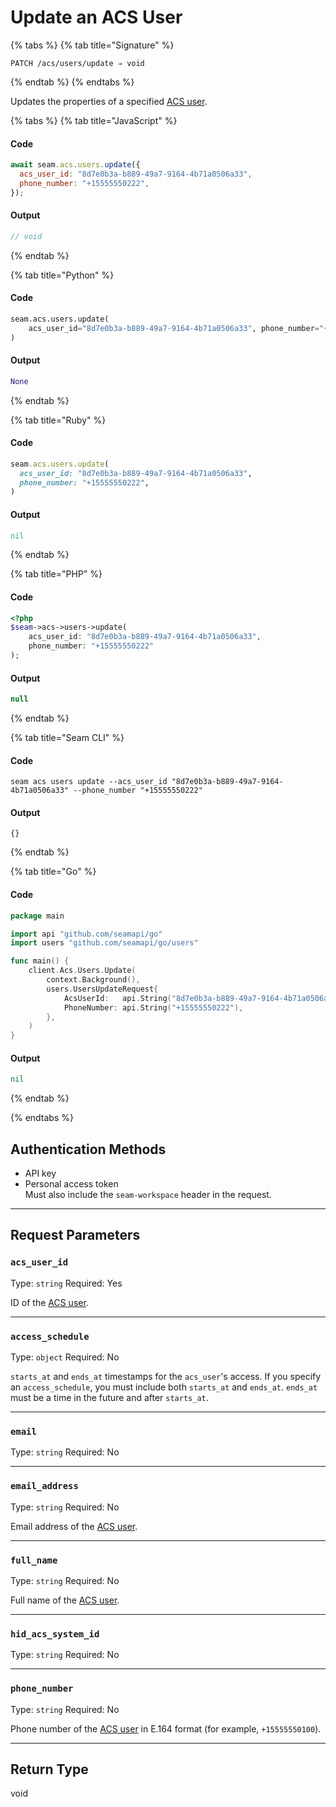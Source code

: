 # Update an ACS User

{% tabs %}
{% tab title="Signature" %}
```
PATCH /acs/users/update ⇒ void
```
{% endtab %}
{% endtabs %}

Updates the properties of a specified [ACS user](https://docs.seam.co/latest/capability-guides/access-systems/user-management).

{% tabs %}
{% tab title="JavaScript" %}
#### Code

```javascript
await seam.acs.users.update({
  acs_user_id: "8d7e0b3a-b889-49a7-9164-4b71a0506a33",
  phone_number: "+15555550222",
});
```

#### Output

```javascript
// void
```
{% endtab %}

{% tab title="Python" %}
#### Code

```python
seam.acs.users.update(
    acs_user_id="8d7e0b3a-b889-49a7-9164-4b71a0506a33", phone_number="+15555550222"
)
```

#### Output

```python
None
```
{% endtab %}

{% tab title="Ruby" %}
#### Code

```ruby
seam.acs.users.update(
  acs_user_id: "8d7e0b3a-b889-49a7-9164-4b71a0506a33",
  phone_number: "+15555550222",
)
```

#### Output

```ruby
nil
```
{% endtab %}

{% tab title="PHP" %}
#### Code

```php
<?php
$seam->acs->users->update(
    acs_user_id: "8d7e0b3a-b889-49a7-9164-4b71a0506a33",
    phone_number: "+15555550222"
);
```

#### Output

```php
null
```
{% endtab %}

{% tab title="Seam CLI" %}
#### Code

```seam_cli
seam acs users update --acs_user_id "8d7e0b3a-b889-49a7-9164-4b71a0506a33" --phone_number "+15555550222"
```

#### Output

```seam_cli
{}
```
{% endtab %}

{% tab title="Go" %}
#### Code

```go
package main

import api "github.com/seamapi/go"
import users "github.com/seamapi/go/users"

func main() {
	client.Acs.Users.Update(
		context.Background(),
		users.UsersUpdateRequest{
			AcsUserId:   api.String("8d7e0b3a-b889-49a7-9164-4b71a0506a33"),
			PhoneNumber: api.String("+15555550222"),
		},
	)
}
```

#### Output

```go
nil
```
{% endtab %}

{% endtabs %}

## Authentication Methods

- API key
- Personal access token
  <br>Must also include the `seam-workspace` header in the request.

---

## Request Parameters

### `acs_user_id`

Type: `string`
Required: Yes

ID of the [ACS user](https://docs.seam.co/latest/capability-guides/access-systems/user-management).

---

### `access_schedule`

Type: `object`
Required: No

`starts_at` and `ends_at` timestamps for the `acs_user`'s access. If you specify an `access_schedule`, you must include both `starts_at` and `ends_at`. `ends_at` must be a time in the future and after `starts_at`.

---

### `email`

Type: `string`
Required: No

---

### `email_address`

Type: `string`
Required: No

Email address of the [ACS user](https://docs.seam.co/latest/capability-guides/access-systems/user-management).

---

### `full_name`

Type: `string`
Required: No

Full name of the [ACS user](https://docs.seam.co/latest/capability-guides/access-systems/user-management).

---

### `hid_acs_system_id`

Type: `string`
Required: No

---

### `phone_number`

Type: `string`
Required: No

Phone number of the [ACS user](https://docs.seam.co/latest/capability-guides/access-systems/user-management) in E.164 format (for example, `+15555550100`).

---


## Return Type

void
